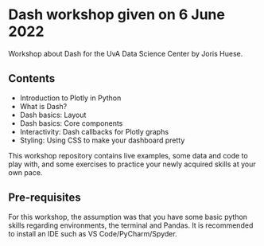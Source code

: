 # Dash workshop given on 6 June 2022
Workshop about Dash for the UvA Data Science Center by Joris Huese.

## Contents
- Introduction to Plotly in Python  
- What is Dash?  
- Dash basics: Layout    
- Dash basics: Core components  
- Interactivity: Dash callbacks for Plotly graphs  
- Styling: Using CSS to make your dashboard pretty  

This workshop repository contains live examples, some data and code to play with, and some exercises to practice your newly acquired skills at your own pace. 

## Pre-requisites
For this workshop, the assumption was that you have some basic python skills regarding environments, the terminal and Pandas. It is recommended to install an IDE such as VS Code/PyCharm/Spyder.